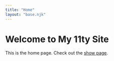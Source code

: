 ```yaml
---
title: "Home"
layout: "base.njk"
---
```


# Welcome to My 11ty Site

This is the home page. Check out the [show page](./show/).
